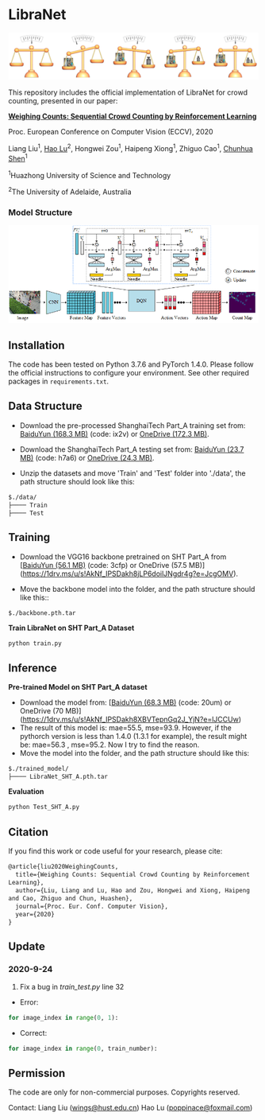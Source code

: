 # LibraNet

![weighing_counts](weighing_counts.png)

This repository includes the official implementation of LibraNet for crowd counting, presented in our paper:

**[Weighing Counts: Sequential Crowd Counting by Reinforcement Learning](https://arxiv.org/abs/2007.08260)**

Proc. European Conference on Computer Vision (ECCV), 2020

Liang Liu<sup>1</sup>, [Hao Lu](https://sites.google.com/site/poppinace/)<sup>2</sup>, Hongwei Zou<sup>1</sup>, Haipeng Xiong<sup>1</sup>, Zhiguo Cao<sup>1</sup>, [Chunhua Shen](http://cs.adelaide.edu.au/~chhshen/)<sup>1</sup>

<sup>1</sup>Huazhong University of Science and Technology

<sup>2</sup>The University of Adelaide, Australia

### Model Structure
<p align="left">
  <img src="overview.png" width="850" title="Example"/>
</p>

## Installation
The code has been tested on Python 3.7.6 and PyTorch 1.4.0. Please follow the
official instructions to configure your environment. See other required packages
in `requirements.txt`.

## Data Structure 
* Download the pre-processed ShanghaiTech Part_A training set from: [BaiduYun (168.3
MB)](https://pan.baidu.com/s/1VENBbBBbIoS929DMaN5Uug) (code: ix2v) or [OneDrive (172.3 
MB)](https://1drv.ms/u/s!AkNf_IPSDakh8jOOQ8P3tlaQzq9b?e=ugfXjM).

* Download the ShanghaiTech Part_A testing set from: [BaiduYun (23.7
MB)](https://pan.baidu.com/s/1lagHgw3gshIBmPTHIbkzRw) (code: h7a6) or [OneDrive (24.3 
MB)](https://1drv.ms/u/s!AkNf_IPSDakh8XEAoq489DxQQ_iF?e=OjH77y).

* Unzip the datasets and move 'Train' and 'Test' folder into './data', the path structure should look like this:

````
$./data/
├──── Train
├──── Test
````

## Training
* Download the VGG16 backbone pretrained on SHT Part_A from  [[BaiduYun (56.1
MB)](https://pan.baidu.com/s/1V5kVYdyF7Cs5SVlyVm2zGg) (code: 3cfp) or OneDrive (57.5 
MB)](https://1drv.ms/u/s!AkNf_IPSDakh8jLP6doilJNgdr4g?e=JcgOMV). 

* Move the backbone model into the folder, and the path structure should like this::

````
$./backbone.pth.tar
````
**Train LibraNet on SHT Part_A Dataset**
```python
python train.py
```

## Inference
**Pre-trained Model on SHT Part_A dataset**
* Download the model from: [[BaiduYun (68.3
MB)](https://pan.baidu.com/s/1fBTr4S7vnXgoMLb3pbWT4g) (code: 20um) or OneDrive (70 
MB)](https://1drv.ms/u/s!AkNf_IPSDakh8XBVTepnGq2J_YjN?e=lJCCUw) 
* The result of this model is: mae=55.5, mse=93.9. However, if the pythorch version is less than 1.4.0 (1.3.1 for example), the result might be: mae=56.3 , mse=95.2. Now I try to find the reason.
* Move the model into the folder, and the path structure should like this:

````
$./trained_model/
├──── LibraNet_SHT_A.pth.tar
````

**Evaluation**
```python
python Test_SHT_A.py
```
## Citation
If you find this work or code useful for your research, please cite:
```
@article{liu2020WeighingCounts,
  title={Weighing Counts: Sequential Crowd Counting by Reinforcement Learning},
  author={Liu, Liang and Lu, Hao and Zou, Hongwei and Xiong, Haipeng and Cao, Zhiguo and Chun, Huashen},
  journal={Proc. Eur. Conf. Computer Vision},
  year={2020}
}
```
## Update
### 2020-9-24
1. Fix a bug in *train_test.py* line 32 
* Error:
```python
for image_index in range(0, 1):
```
* Correct:
```python
for image_index in range(0, train_number):
```
## Permission
The code are only for non-commercial purposes. Copyrights reserved.

Contact: 
Liang Liu (wings@hust.edu.cn)
Hao Lu (poppinace@foxmail.com)

